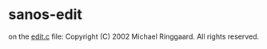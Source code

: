 # sanos-edit

on the [edit.c](./edit.c) file: Copyright (C) 2002 Michael Ringgaard. All rights reserved.
